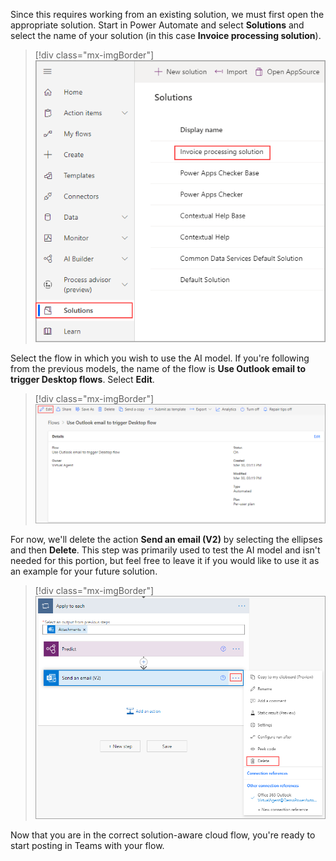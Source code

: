 Since this requires working from an existing solution, we must first open the appropriate solution. Start in Power Automate and select **Solutions** and select the name of your solution (in this case **Invoice processing solution**).

> [!div class="mx-imgBorder"]
> [![Screenshot of the Power Automate Solutions page with Invoice processing solution highlighted.](../media/1-select-solution.png)](../media/1-select-solution.png#lightbox)

Select the flow in which you wish to use the AI model. If you're following from the previous models, the name of the flow is **Use Outlook email to trigger Desktop flows**. Select **Edit**.

> [!div class="mx-imgBorder"]
> [![Screenshot of the flow's Details page with the Edit button highlighted.](../media/2-edit-flow.png)](../media/2-edit-flow.png#lightbox)

For now, we'll delete the action **Send an email (V2)** by selecting the ellipses and then **Delete**. This step was primarily used to test the AI model and isn't needed for this portion, but feel free to leave it if you would like to use it as an example for your future solution.

> [!div class="mx-imgBorder"]
> [![Screenshot of the flow with the ellipsis button on the Send an email action selected and the Delete option highlighted.](../media/3-delete-send-email.png)](../media/3-delete-send-email.png#lightbox)

Now that you are in the correct solution-aware cloud flow, you're ready to start posting in Teams with your flow.
